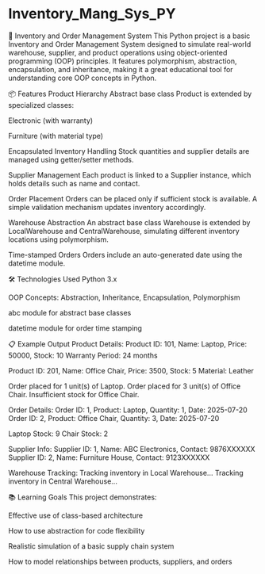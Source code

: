 # Inventory_Mang_Sys_PY
🏬 Inventory and Order Management System
This Python project is a basic Inventory and Order Management System designed to simulate real-world warehouse, supplier, and product operations using object-oriented programming (OOP) principles. It features polymorphism, abstraction, encapsulation, and inheritance, making it a great educational tool for understanding core OOP concepts in Python.

📦 Features
Product Hierarchy
Abstract base class Product is extended by specialized classes:

Electronic (with warranty)

Furniture (with material type)

Encapsulated Inventory Handling
Stock quantities and supplier details are managed using getter/setter methods.

Supplier Management
Each product is linked to a Supplier instance, which holds details such as name and contact.

Order Placement
Orders can be placed only if sufficient stock is available. A simple validation mechanism updates inventory accordingly.

Warehouse Abstraction
An abstract base class Warehouse is extended by LocalWarehouse and CentralWarehouse, simulating different inventory locations using polymorphism.

Time-stamped Orders
Orders include an auto-generated date using the datetime module.

🛠 Technologies Used
Python 3.x

OOP Concepts: Abstraction, Inheritance, Encapsulation, Polymorphism

abc module for abstract base classes

datetime module for order time stamping

📋 Example Output
Product Details:
Product ID: 101, Name: Laptop, Price: 50000, Stock: 10
Warranty Period: 24 months

Product ID: 201, Name: Office Chair, Price: 3500, Stock: 5
Material: Leather

Order placed for 1 unit(s) of Laptop.
Order placed for 3 unit(s) of Office Chair.
Insufficient stock for Office Chair.

Order Details:
Order ID: 1, Product: Laptop, Quantity: 1, Date: 2025-07-20
Order ID: 2, Product: Office Chair, Quantity: 3, Date: 2025-07-20

Laptop Stock: 9
Chair Stock: 2

Supplier Info:
Supplier ID: 1, Name: ABC Electronics, Contact: 9876XXXXXX
Supplier ID: 2, Name: Furniture House, Contact: 9123XXXXXX

Warehouse Tracking:
Tracking inventory in Local Warehouse...
Tracking inventory in Central Warehouse...

📚 Learning Goals
This project demonstrates:

Effective use of class-based architecture

How to use abstraction for code flexibility

Realistic simulation of a basic supply chain system

How to model relationships between products, suppliers, and orders

